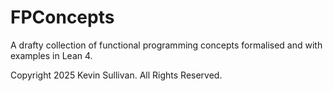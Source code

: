 # FPConcepts

A drafty collection of functional programming concepts formalised and with examples in Lean 4.

Copyright 2025 Kevin Sullivan. All Rights Reserved. 
